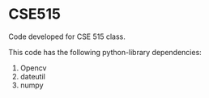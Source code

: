 # CSE515
Code developed for CSE 515 class.

This code has the following python-library dependencies:
  1. Opencv
  2. dateutil
  3. numpy
 
 
